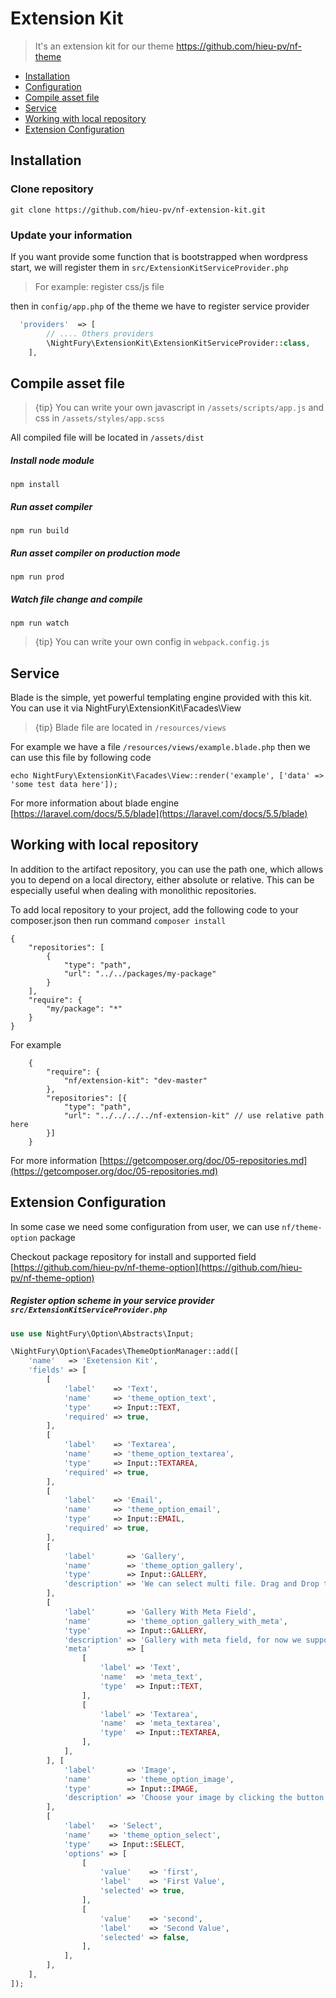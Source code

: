 # Extension Kit
 > It's an extension kit for our theme https://github.com/hieu-pv/nf-theme 
 
- [Installation](#installation)
- [Configuration](#configuration)
- [Compile asset file](#compiler)
- [Service](#service)
- [Working with local repository](#local-reposoitory)
- [Extension Configuration](#extension-configuration)

 
<a name="installation"></a>
## Installation

### Clone repository
```
git clone https://github.com/hieu-pv/nf-extension-kit.git 
```

<a name="configuration"></a>

### Update your information

If you want provide some function that is bootstrapped when wordpress start, we will register them in `src/ExtensionKitServiceProvider.php`

> For example: register css/js file


then in `config/app.php` of the theme we have to register service provider

```php
  'providers'  => [
        // .... Others providers 
        \NightFury\ExtensionKit\ExtensionKitServiceProvider::class,
    ],
```

<a name="compiler"></a>

## Compile asset file

> {tip} You can write your own javascript in `/assets/scripts/app.js`
> and css in `/assets/styles/app.scss`

All compiled file will be located in `/assets/dist`

##### Install node module

```
npm install
```

##### Run asset compiler

```
npm run build
```

##### Run asset compiler on production mode

```
npm run prod
```

##### Watch file change and compile

```
npm run watch
```

> {tip} You can write your own config in `webpack.config.js`

<a name="service"></a>
## Service

Blade is the simple, yet powerful templating engine provided with this kit. You can use it via NightFury\ExtensionKit\Facades\View 

> {tip} Blade file are located in `/resources/views`

For example we have a file `/resources/views/example.blade.php` then we can use this file by following code

```
echo NightFury\ExtensionKit\Facades\View::render('example', ['data' => 'some test data here']);
```

For more information about blade engine [https://laravel.com/docs/5.5/blade](https://laravel.com/docs/5.5/blade)


<a name="local-reposoitory"></a>
## Working with local repository

In addition to the artifact repository, you can use the path one, which allows you to depend on a local directory, either absolute or relative. This can be especially useful when dealing with monolithic repositories.

To add local repository to your project, add the following code to your composer.json then run command `composer install`

```
{
    "repositories": [
        {
            "type": "path",
            "url": "../../packages/my-package"
        }
    ],
    "require": {
        "my/package": "*"
    }
}
```

For example 

```
    {
        "require": {
            "nf/extension-kit": "dev-master"
        },
        "repositories": [{
            "type": "path",
            "url": "../../../../nf-extension-kit" // use relative path here
        }]
    }
```
For more information [https://getcomposer.org/doc/05-repositories.md](https://getcomposer.org/doc/05-repositories.md)

<a name="extension-configuration"></a>
## Extension Configuration

In some case we need some configuration from user, we can use `nf/theme-option` package 

Checkout package repository for install and supported field [https://github.com/hieu-pv/nf-theme-option](https://github.com/hieu-pv/nf-theme-option)

##### Register option scheme in your service provider `src/ExtensionKitServiceProvider.php`

```php
use use NightFury\Option\Abstracts\Input;

\NightFury\Option\Facades\ThemeOptionManager::add([
    'name'   => 'Exetension Kit',
    'fields' => [
        [
            'label'    => 'Text',
            'name'     => 'theme_option_text',
            'type'     => Input::TEXT,
            'required' => true,
        ],
        [
            'label'    => 'Textarea',
            'name'     => 'theme_option_textarea',
            'type'     => Input::TEXTAREA,
            'required' => true,
        ],
        [
            'label'    => 'Email',
            'name'     => 'theme_option_email',
            'type'     => Input::EMAIL,
            'required' => true,
        ],
        [
            'label'       => 'Gallery',
            'name'        => 'theme_option_gallery',
            'type'        => Input::GALLERY,
            'description' => 'We can select multi file. Drag and Drop to re-order content',
        ],
        [
            'label'       => 'Gallery With Meta Field',
            'name'        => 'theme_option_gallery_with_meta',
            'type'        => Input::GALLERY,
            'description' => 'Gallery with meta field, for now we support text and textarea on meta field.',
            'meta'        => [
                [
                    'label' => 'Text',
                    'name'  => 'meta_text',
                    'type'  => Input::TEXT,
                ],
                [
                    'label' => 'Textarea',
                    'name'  => 'meta_textarea',
                    'type'  => Input::TEXTAREA,
                ],
            ],
        ], [
            'label'       => 'Image',
            'name'        => 'theme_option_image',
            'type'        => Input::IMAGE,
            'description' => 'Choose your image by clicking the button bellow',
        ],
        [
            'label'   => 'Select',
            'name'    => 'theme_option_select',
            'type'    => Input::SELECT,
            'options' => [
                [
                    'value'    => 'first',
                    'label'    => 'First Value',
                    'selected' => true,
                ],
                [
                    'value'    => 'second',
                    'label'    => 'Second Value',
                    'selected' => false,
                ],
            ],
        ],
    ],
]);
```


